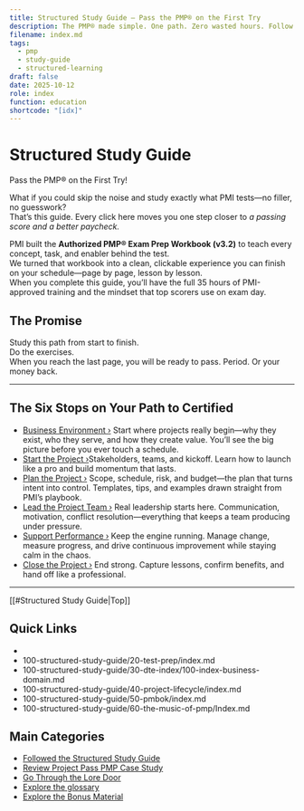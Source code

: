 ```yaml
---
title: Structured Study Guide – Pass the PMP® on the First Try
description: The PMP® made simple. One path. Zero wasted hours. Follow this guide page by page and walk into exam day ready to win.
filename: index.md
tags:
  - pmp
  - study-guide
  - structured-learning
draft: false
date: 2025-10-12
role: index
function: education
shortcode: "[idx]"
---
```

# Structured Study Guide
Pass the PMP® on the First Try!

What if you could skip the noise and study exactly what PMI tests—no filler, no guesswork?  
That’s this guide. Every click here moves you one step closer to *a passing score and a better paycheck.*  

PMI built the **Authorized PMP® Exam Prep Workbook (v3.2)** to teach every concept, task, and enabler behind the test.  
We turned that workbook into a clean, clickable experience you can finish on your schedule—page by page, lesson by lesson.  
When you complete this guide, you’ll have the full 35 hours of PMI-approved training and the mindset that top scorers use on exam day.  

## The Promise  
Study this path from start to finish.  
Do the exercises.  
When you reach the last page, you will be ready to pass. Period. 
Or your money back.

---

## The Six Stops on Your Path to Certified  

- [Business Environment ›](210-business-environment/index) Start where projects really begin—why they exist, who they serve, and how they create value.  You’ll see the big picture before you ever touch a schedule.
-  [Start the Project ›](220-start-the-project/index)Stakeholders, teams, and kickoff. Learn how to launch like a pro and build momentum that lasts.  
- [Plan the Project ›](230-plan-the-project/index)  Scope, schedule, risk, and budget—the plan that turns intent into control.  Templates, tips, and examples drawn straight from PMI’s playbook.  
- [Lead the Project Team ›](240-lead-the-team/index)  Real leadership starts here. Communication, motivation, conflict resolution—everything that keeps a team producing under pressure.  
- [Support Performance ›](250-support-performance/index)  Keep the engine running. Manage change, measure progress, and drive continuous improvement while staying calm in the chaos.  
- [Close the Project ›](260-close-the-project/index)  End strong. Capture lessons, confirm benefits, and hand off like a professional.  

---
[[#Structured Study Guide|Top]]

## Quick Links
- 
- 100-structured-study-guide/20-test-prep/index.md
- 100-structured-study-guide/30-dte-index/100-index-business-domain.md
- 100-structured-study-guide/40-project-lifecycle/index.md
- 100-structured-study-guide/50-pmbok/index.md
- 100-structured-study-guide/60-the-music-of-pmp/Index.md
##  Main Categories
- [Followed the Structured Study Guide](10-structured-study-guide/index.md)
- [Review Project Pass PMP Case Study](20-case-study/10-project-management-plan/index.md)
- [Go Through the Lore Door](30-the-lore-door/index.md)
- [Explore the glossary](40-glossary.md)
- [Explore the Bonus Material](50-bonus/index.md)